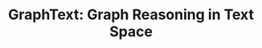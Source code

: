 ---
title: "GraphText: Graph Reasoning in Text Space"
image: /assets/images/papers/graphtext-thumbnail.jpg
conference: arXiv
time: 2023.10
authors:
  - Jianan Zhao
  - Le Zhuo
  - Yikang Shen
  - Meng Qu
  - Kai Liu
  - Michael Bronstein
  - Zhaocheng Zhu
  - Jian Tang
links:
  - title: Paper
    link: https://arxiv.org/pdf/2310.01089.pdf
tags:
  - natural language processing
  - graph representation learning
  - foundation model
---